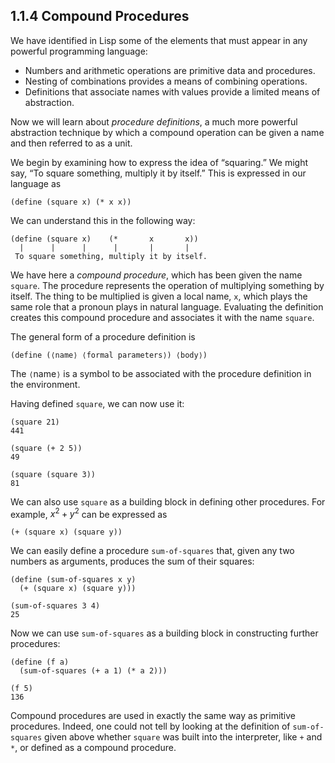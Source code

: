 ## 1.1.4 Compound Procedures

We have identified in Lisp some of the elements that must appear in any powerful programming language:

- Numbers and arithmetic operations are primitive data and procedures.
- Nesting of combinations provides a means of combining operations.
- Definitions that associate names with values provide a limited means of abstraction.

Now we will learn about *procedure definitions*, a much more powerful abstraction technique by which a compound operation can be given a name and then referred to as a unit.

We begin by examining how to express the idea of “squaring.” We might say, “To square something, multiply it by itself.” This is expressed in our language as

``` {.scheme}
(define (square x) (* x x))
```

We can understand this in the following way:

``` {.example}
(define (square x)    (*       x       x))
  |      |      |      |       |       |
 To square something, multiply it by itself.
```

We have here a *compound procedure*, which has been given the name `square`. The procedure represents the operation of multiplying something by itself. The thing to be multiplied is given a local name, `x`, which plays the same role that a pronoun plays in natural language. Evaluating the definition creates this compound procedure and associates it with the name `square`.

The general form of a procedure definition is

``` {.scheme}
(define (⟨name⟩ ⟨formal parameters⟩) ⟨body⟩)
```

The `⟨`name`⟩` is a symbol to be associated with the procedure definition in the environment.

Having defined `square`, we can now use it:

``` {.scheme}
(square 21)
441

(square (+ 2 5))
49

(square (square 3))
81
```

We can also use `square` as a building block in defining other procedures. For example, $x^{2} + y^{2}$ can be expressed as

``` {.scheme}
(+ (square x) (square y))
```

We can easily define a procedure `sum-of-squares` that, given any two numbers as arguments, produces the sum of their squares:

``` {.scheme}
(define (sum-of-squares x y)
  (+ (square x) (square y)))

(sum-of-squares 3 4)
25
```

Now we can use `sum-of-squares` as a building block in constructing further procedures:

``` {.scheme}
(define (f a)
  (sum-of-squares (+ a 1) (* a 2)))

(f 5)
136
```

Compound procedures are used in exactly the same way as primitive procedures. Indeed, one could not tell by looking at the definition of `sum-of-squares` given above whether `square` was built into the interpreter, like `+` and `*`, or defined as a compound procedure.
